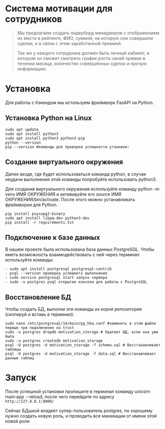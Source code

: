 # Система мотивации для сотрудников


>Мы предлагаем создать лидерборд менеджеров с отображением их места в рейтинге, ФИО, суммой, на которую они совершили сделки, и в связи с этим заработанной премией.

>Так же у каждого сотрудника должен быть личный кабинет, в котором он сможет смотреть график роста своей премии в течении месяца, количество совершённых сделок и прочую информацию.

# Установка

Для работы с бэкендом мы истользуем фреймворк FasAPI на Python. 

## Установка Python на Linux 

```
sudo apt update
sudo apt install python3
sudo apt install python3 python3-pip
python --version
pip --version #команды для проверки успешности утановки: 
```

## Создание виртуального окружения

Далее везде, где будет использоваться команда python, в случае неудачи выполнения этой команды попробуйте использовать python3.

Для создания виртуального окружения используйте команду python -m venv ИМЯ ОКРУЖЕНИЯ и активируйте его source ИМЯ ОКРУЖЕНИЯ/bin/activate. После этого можно устанавливать фреймворки для Python.
```
pip install psycopg2-binary
sudo apt install libpq-dev python3-dev
pip install -r requirements.txt
```

## Подключение к базе данных

В нашем проекте была использована база данных PostgreSQL. Чтобы иметь возможность взаимодействовать с ней через терминал используйте команды:
```
- sudo apt install postgresql postgresql-contrib
- psql --version проверка успешного выполнения
- sudo service postgresql start запуск сервера
- sudo -u postgres psql открытие консоли для работы с PostgreSQL
```

## Восстановление БД

Чтобы создать БД, выполни эти команды из корня репозитория (скопируй и вставь в терминал):
```
sudo nano /etc/postgresql/14/main/pg_hba.conf #заменить в этом файле первые три подключения на trust
sudo -u postgres dropdb motivation_storage # Удаляет БД, если она уже была
sudo -u postgres createdb motivation_storage
psql -U postgres -d motivation_storage -f schema.sql # Восстанавливает таблицы
psql -U postgres -d motivation_storage -f data.sql # Восстанавливает данные таблиц
```

# Запуск

После успешной установки пропишите в терминал команду uvicorn main:app --reload, после чего перейдите по адресу `http://127.0.0.1:8000/`

Сейчас БДшкой владеет супер-пользователь postgres, по хорошему нужно создать новую роль, и проводить все махинации от имени этой новой роли